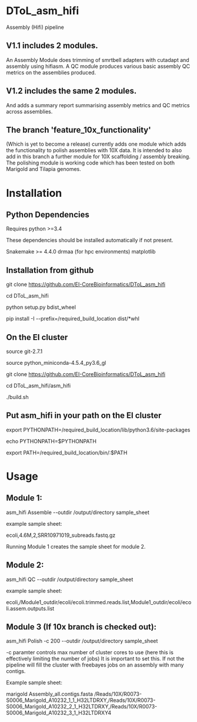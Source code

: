 # DToL_asm_hifi
Assembly (Hifi) pipeline

## V1.1 includes 2 modules.

An Assembly Module does trimming of smrtbell adapters with cutadapt and assembly using hifiasm.
A QC module produces various basic assembly QC metrics on the assemblies produced.

## V1.2 includes the same 2 modules.

And adds a summary report summarising assembly metrics and QC metrics across assemblies.

## The branch 'feature_10x_functionality'
(Which is yet to become a release) currently adds one module which adds the functionality to polish assemblies with 10X data.
It is intended to also add in this branch a further module for 10X scaffolding / assembly breaking.
The polishing module is working code which has been tested on both Marigold and Tilapia genomes.

# Installation

## Python Dependencies

Requires python >=3.4

These dependencies should be installed automatically if not present.

Snakemake >= 4.4.0 
drmaa (for hpc environments)
matplotlib

## Installation from github

git clone https://github.com/EI-CoreBioinformatics/DToL_asm_hifi

cd DToL_asm_hifi

python setup.py bdist_wheel

pip install -I --prefix=/required_build_location dist/*whl

## On the EI cluster

source git-2.7.1

source python_miniconda-4.5.4_py3.6_gl

git clone https://github.com/EI-CoreBioinformatics/DToL_asm_hifi

cd DToL_asm_hifi/asm_hifi

./build.sh

## Put asm_hifi in your path on the EI cluster

export PYTHONPATH=/required_build_location/lib/python3.6/site-packages

echo PYTHONPATH=$PYTHONPATH

export PATH=/required_build_location/bin/:$PATH

# Usage

## Module 1:

asm_hifi Assemble --outdir /output/directory sample_sheet

example sample sheet:

ecoli,4.6M,2,SRR10971019_subreads.fastq.gz

Running Module 1 creates the sample sheet for module 2.

## Module 2:

asm_hifi QC --outdir /output/directory sample_sheet

example sample sheet:

ecoli,/Module1_outdir/ecoli/ecoli.trimmed.reads.list,Module1_outdir/ecoli/ecoli.assem.outputs.list

## Module 3 (If 10x branch is checked out):

asm_hifi Polish -c 200 --outdir /output/directory sample_sheet

-c paramter controls max number of cluster cores to use (here this is effectively limiting the number of jobs)
It is important to set this. If not the pipeline will fill the cluster with freebayes jobs on an assembly with many contigs. 

Example sample sheet:

marigold	Assembly_all.contigs.fasta	/Reads/10X/R0073-S0006_Marigold_A10232_1_1_H32LTDRXY,/Reads/10X/R0073-S0006_Marigold_A10232_2_1_H32LTDRXY,/Reads/10X/R0073-S0006_Marigold_A10232_3_1_H32LTDRXY4

